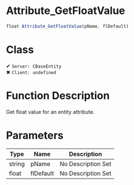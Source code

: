 # Attribute_GetFloatValue
```js
float Attribute_GetFloatValue(pName, flDefault)
```
# Class
✔ `Server: CBaseEntity`  
✖ `Client: undefined`  

# Function Description
Get float value for an entity attribute.
# Parameters
Type|Name|Description
--|--|--
string|pName|No Description Set
float|flDefault|No Description Set
